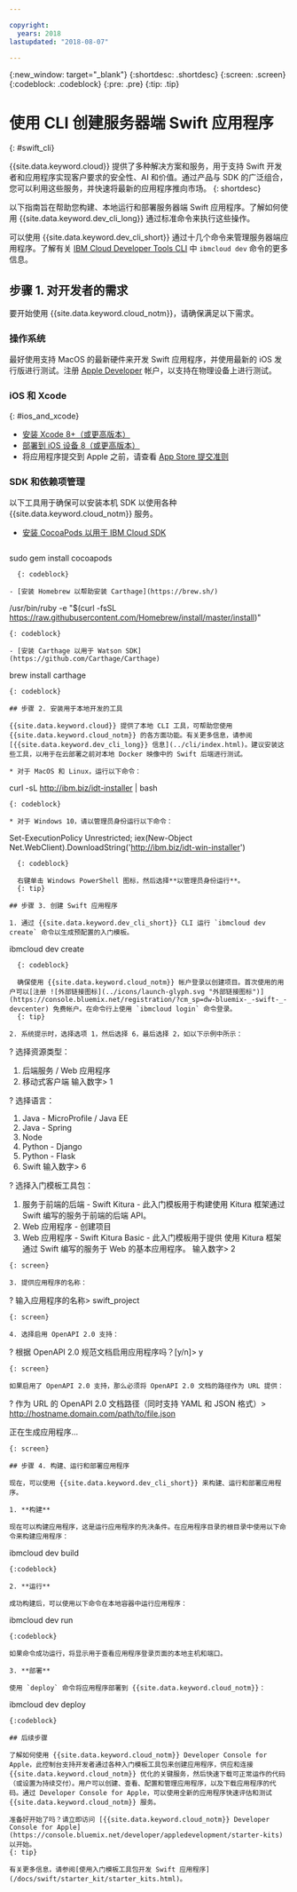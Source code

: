 ```yaml
---

copyright:
  years: 2018
lastupdated: "2018-08-07"

---
```


{:new_window: target="_blank"}
{:shortdesc: .shortdesc}
{:screen: .screen}
{:codeblock: .codeblock}
{:pre: .pre}
{:tip: .tip}

# 使用 CLI 创建服务器端 Swift 应用程序
{: #swift_cli}

{{site.data.keyword.cloud}} 提供了多种解决方案和服务，用于支持 Swift 开发者和应用程序实现客户要求的安全性、AI 和价值。通过产品与 SDK 的广泛组合，您可以利用这些服务，并快速将最新的应用程序推向市场。
{: shortdesc}

以下指南旨在帮助您构建、本地运行和部署服务器端 Swift 应用程序。了解如何使用 {{site.data.keyword.dev_cli_long}} 通过标准命令来执行这些操作。

可以使用 {{site.data.keyword.dev_cli_short}} 通过十几个命令来管理服务器端应用程序。了解有关 [IBM Cloud Developer Tools CLI](/docs/cli/idt/commands.html) 中 `ibmcloud dev` 命令的更多信息。

## 步骤 1. 对开发者的需求

要开始使用 {{site.data.keyword.cloud_notm}}，请确保满足以下需求。

### 操作系统

最好使用支持 MacOS 的最新硬件来开发 Swift 应用程序，并使用最新的 iOS 发行版进行测试。注册 [Apple Developer](https://developer.apple.com/) 帐户，以支持在物理设备上进行测试。

### iOS 和 Xcode
{: #ios_and_xcode}

- [安装 Xcode 8+（或更高版本）](https://developer.apple.com/xcode/)
- [部署到 iOS 设备 8（或更高版本）](https://support.apple.com/downloads/ios)
- 将应用程序提交到 Apple 之前，请查看 [App Store 提交准则](https://developer.apple.com/app-store/guidelines/)

### SDK 和依赖项管理

以下工具用于确保可以安装本机 SDK 以使用各种 {{site.data.keyword.cloud_notm}} 服务。

- [安装 CocoaPods 以用于 IBM Cloud SDK](https://cocoapods.org/)
  ```
sudo gem install cocoapods
```
  {: codeblock}
  
- [安装 Homebrew 以帮助安装 Carthage](https://brew.sh/)
  ```
  /usr/bin/ruby -e "$(curl -fsSL https://raw.githubusercontent.com/Homebrew/install/master/install)"
  ```
  {: codeblock}

- [安装 Carthage 以用于 Watson SDK](https://github.com/Carthage/Carthage)
  ```
  brew install carthage
  ```
  {: codeblock}

## 步骤 2. 安装用于本地开发的工具

{{site.data.keyword.cloud}} 提供了本地 CLI 工具，可帮助您使用 {{site.data.keyword.cloud_notm}} 的各方面功能。有关更多信息，请参阅 [{{site.data.keyword.dev_cli_long}} 信息](../cli/index.html)。建议安装这些工具，以用于在云部署之前对本地 Docker 映像中的 Swift 后端进行测试。

* 对于 MacOS 和 Linux，运行以下命令：
  ```
  curl -sL http://ibm.biz/idt-installer | bash
  ```
  {: codeblock}

* 对于 Windows 10，请以管理员身份运行以下命令：
  ```
Set-ExecutionPolicy Unrestricted; iex(New-Object Net.WebClient).DownloadString('http://ibm.biz/idt-win-installer')
```
  {: codeblock}

  右键单击 Windows PowerShell 图标，然后选择**以管理员身份运行**。
  {: tip}

## 步骤 3. 创建 Swift 应用程序

1. 通过 {{site.data.keyword.dev_cli_short}} CLI 运行 `ibmcloud dev create` 命令以生成预配置的入门模板。 
  ```
ibmcloud dev create
```
  {: codeblock}

  确保使用 {{site.data.keyword.cloud_notm}} 帐户登录以创建项目。首次使用的用户可以[注册 ![外部链接图标](../icons/launch-glyph.svg "外部链接图标")](https://console.bluemix.net/registration/?cm_sp=dw-bluemix-_-swift-_-devcenter) 免费帐户。在命令行上使用 `ibmcloud login` 命令登录。
  {: tip}

2. 系统提示时，选择选项 1，然后选择 6，最后选择 2，如以下示例中所示：
  ```
  ? 选择资源类型：
  1. 后端服务 / Web 应用程序
  2. 移动式客户端
  输入数字> 1

  ? 选择语言：
  1. Java - MicroProfile / Java EE
  2. Java - Spring
  3. Node
  4. Python - Django
  5. Python - Flask
  6. Swift
  输入数字> 6

  ? 选择入门模板工具包：
  1. 服务于前端的后端 - Swift Kitura - 此入门模板用于构建使用
  Kitura 框架通过 Swift 编写的服务于前端的后端 API。
  2. Web 应用程序 - 创建项目
  3. Web 应用程序 - Swift Kitura Basic - 此入门模板用于提供
  使用 Kitura 框架通过 Swift 编写的服务于 Web 的基本应用程序。
  输入数字> 2
  ```
  {: screen}

3. 提供应用程序的名称：
  ```
  ? 输入应用程序的名称> swift_project
  ```
  {: screen}

4. 选择启用 OpenAPI 2.0 支持：
  ```
  ? 根据 OpenAPI 2.0 规范文档启用应用程序吗？[y/n]> y
  ```
  {: screen}

  如果启用了 OpenAPI 2.0 支持，那么必须将 OpenAPI 2.0 文档的路径作为 URL 提供：
  ```
  ? 作为 URL 的 OpenAPI 2.0 文档路径（同时支持 YAML 和 JSON 格式）> http://hostname.domain.com/path/to/file.json

  正在生成应用程序...
  ```
  {: screen}

## 步骤 4. 构建、运行和部署应用程序

现在，可以使用 {{site.data.keyword.dev_cli_short}} 来构建、运行和部署应用程序。

1. **构建**

  现在可以构建应用程序，这是运行应用程序的先决条件。在应用程序目录的根目录中使用以下命令来构建应用程序：
  ```
  ibmcloud dev build
  ```
  {:codeblock}

2. **运行**

  成功构建后，可以使用以下命令在本地容器中运行应用程序：
  ```
  ibmcloud dev run
  ```
  {:codeblock}

  如果命令成功运行，将显示用于查看应用程序登录页面的本地主机和端口。

3. **部署**

  使用 `deploy` 命令将应用程序部署到 {{site.data.keyword.cloud_notm}}：
  ```
  ibmcloud dev deploy
  ```
  {:codeblock}

## 后续步骤

了解如何使用 {{site.data.keyword.cloud_notm}} Developer Console for Apple，此控制台支持开发者通过各种入门模板工具包来创建应用程序，供应和连接 {{site.data.keyword.cloud_notm}} 优化的关键服务，然后快速下载可正常运作的代码（或设置为持续交付）。用户可以创建、查看、配置和管理应用程序，以及下载应用程序的代码。通过 Developer Console for Apple，可以使用全新的应用程序快速评估和测试 {{site.data.keyword.cloud_notm}} 服务。

准备好开始了吗？请立即访问 [{{site.data.keyword.cloud_notm}} Developer Console for Apple](https://console.bluemix.net/developer/appledevelopment/starter-kits) 以开始。
{: tip}

有关更多信息，请参阅[使用入门模板工具包开发 Swift 应用程序](/docs/swift/starter_kit/starter_kits.html)。
